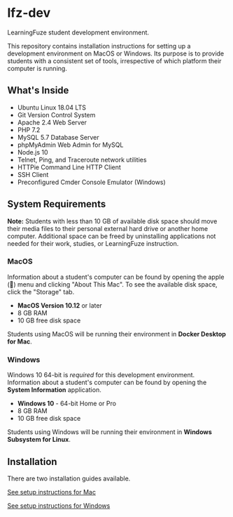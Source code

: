 # lfz-dev

LearningFuze student development environment.

This repository contains installation instructions for setting up a development environment on MacOS or Windows. Its purpose is to provide students with a consistent set of tools, irrespective of which platform their computer is running.

## What's Inside

- Ubuntu Linux 18.04 LTS
- Git Version Control System
- Apache 2.4 Web Server
- PHP 7.2
- MySQL 5.7 Database Server
- phpMyAdmin Web Admin for MySQL
- Node.js 10
- Telnet, Ping, and Traceroute network utilities
- HTTPie Command Line HTTP Client
- SSH Client
- Preconfigured Cmder Console Emulator (Windows)

## System Requirements

**Note:** Students with less than 10 GB of available disk space should move their media files to their personal external hard drive or another home computer. Additional space can be freed by uninstalling applications not needed for their work, studies, or LearningFuze instruction.

### MacOS

Information about a student's computer can be found by opening the apple () menu and clicking "About This Mac". To see the available disk space, click the "Storage" tab.

- **MacOS Version 10.12** or later
- 8 GB RAM
- 10 GB free disk space

Students using MacOS will be running their environment in **Docker Desktop for Mac**.

### Windows

Windows 10 64-bit is _required_ for this development environment. Information about a student's computer can be found by opening the **System Information** application.

- **Windows 10** - 64-bit Home or Pro
- 8 GB RAM
- 10 GB free disk space

Students using Windows will be running their environment in **Windows Subsystem for Linux**.

## Installation

There are two installation guides available.

[See setup instructions for Mac](MAC_INSTRUCTIONS.md)

[See setup instructions for Windows](WINDOWS_INSTRUCTIONS.md)
